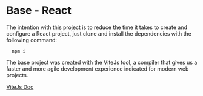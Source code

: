 # Base - React

The intention with this project is to reduce the time it takes to create and configure a React project, just clone and install the dependencies with the following command:

```
  npm i
```

The base project was created with the ViteJs tool, a compiler that gives us a faster and more agile development experience indicated for modern web projects.

[ViteJs Doc](https://vitejs.dev/guide/)